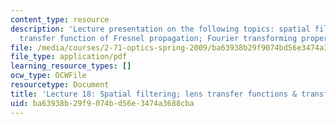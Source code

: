```yaml
---
content_type: resource
description: 'Lecture presentation on the following topics: spatial filtering; the
  transfer function of Fresnel propagation; Fourier transforming properties of lenses.'
file: /media/courses/2-71-optics-spring-2009/ba63938b29f9074bd56e3474a3688cba_MIT2_71S09_lec18.pdf
file_type: application/pdf
learning_resource_types: []
ocw_type: OCWFile
resourcetype: Document
title: 'Lecture 18: Spatial filtering; lens transfer functions & transforms'
uid: ba63938b-29f9-074b-d56e-3474a3688cba
---
```


